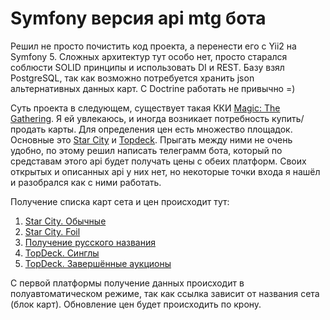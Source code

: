 # Symfony версия api mtg бота

Решил не просто почистить код проекта, а перенести его с Yii2 на Symfony 5.
Сложных архитектур тут особо нет, просто старался соблюсти SOLID принципы и использовать DI и REST.
Базу взял PostgreSQL, так как возможно потребуется хранить json альтернативных данных карт.
С Doctrine работать не привычно =)

Суть проекта в следующем, существует такая ККИ [Magic: The Gathering](https://ru.wikipedia.org/wiki/Magic:_The_Gathering).
Я ей увлекаюсь, и иногда возникает потребность купить/продать карты. Для определения цен есть множество площадок. 
Основные это [Star City](https://starcitygames.com) и [Topdeck](https://topdeck.ru).
Прыгать между ними не очень удобно, по этому решил написать телеграмм бота, который по средставам этого api будет получать цены с обеих платформ.
Своих открытых и описанных api у них нет, но некоторые точки входа я нашёл и разобрался как с ними работать.

Получение списка карт сета и цен происходит тут:
1. [Star City. Обычные](https://starcitygames.com/previews/innistrad-crimson-vow/foil?rarity=Mythic%20Rare,Rare&mpp=300)
2. [Star City. Foil](https://starcitygames.com/previews/innistrad-crimson-vow/?rarity=Mythic%20Rare,Rare&mpp=300)
3. [Получение русского названия](https://gatherer.wizards.com/Pages/Search/Default.aspx?name=+)
4. [TopDeck. Синглы](https://topdeck.ru/apps/toptrade/api-v1/singles/search?q=Dark+Ritual)
5. [TopDeck. Завершённые аукционы](https://topdeck.ru/apps/toptrade/api-v1/auctions/search?q=Jace)

С первой платформы получение данных происходит в полуавтоматическом режиме, так как ссылка зависит от названия сета (блок карт).
Обновление цен будет происходить по крону.